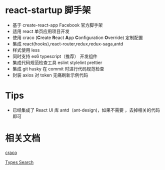 # react-startup 脚手架

- 基于 create-react-app Facebook 官方脚手架
- 适用 react 单页应用项目开发
- 使用 craco (**C**reate **R**eact **A**pp **C**onfiguration **O**verride) 定制配置
- 集成 react(hooks),react-router,redux,redux-saga,antd
- 样式使用 less
- 同时支持 es6 typescript（推荐） 开发组件
- 集成代码规范检查工具 eslint stylelint prettier
- 集成 git husky 在 commit 时进行代码规范检查
- 封装 axios 对 token 无痛刷新示例代码

# Tips

- 已经集成了 React UI 库 antd（ant-design)，如果不需要 ，去掉相关的代码即可

# 相关文档

[craco](https://github.com/rt-zhangxuefei/react-startup/blob/7994c3c906c7d1639ced278a20965919f987228f/README.md#L14)

[Types Search](https://microsoft.github.io/TypeSearch/)
